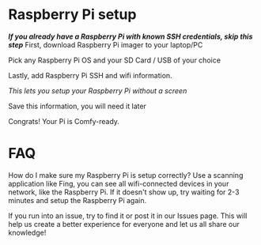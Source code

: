 # Raspberry Pi setup

***If you already have a Raspberry Pi with known SSH credentials, skip this step***
First, download Raspberry Pi imager to your laptop/PC

Pick any Raspberry Pi OS and your SD Card / USB of your choice

Lastly, add Raspberry Pi SSH and wifi information. 

*This lets you setup your Raspberry Pi without a screen*

Save this information, you will need it later

Congrats! Your Pi is Comfy-ready.



# FAQ

How do I make sure my Raspberry Pi is setup correctly?
Use a scanning application like Fing, you can see all wifi-connected devices in your network, like the Raspberry Pi. If it doesn't show up, try waiting for 2-3 minutes and setup the Raspberry Pi again.

If you run into an issue, try to find it or post it in our Issues page. This will help us create a better experience for everyone and let us all share our knowledge!